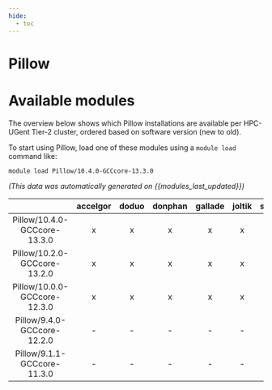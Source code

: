 ```yaml
---
hide:
  - toc
---
```


Pillow
======

# Available modules


The overview below shows which Pillow installations are available per HPC-UGent Tier-2 cluster, ordered based on software version (new to old).

To start using Pillow, load one of these modules using a `module load` command like:

```shell
module load Pillow/10.4.0-GCCcore-13.3.0
```

*(This data was automatically generated on {{modules_last_updated}})*  

| |accelgor|doduo|donphan|gallade|joltik|shinx|
| :---: | :---: | :---: | :---: | :---: | :---: | :---: |
|Pillow/10.4.0-GCCcore-13.3.0|x|x|x|x|x|x|
|Pillow/10.2.0-GCCcore-13.2.0|x|x|x|x|x|x|
|Pillow/10.0.0-GCCcore-12.3.0|x|x|x|x|x|x|
|Pillow/9.4.0-GCCcore-12.2.0|-|-|-|-|-|x|
|Pillow/9.1.1-GCCcore-11.3.0|-|-|-|-|-|x|
